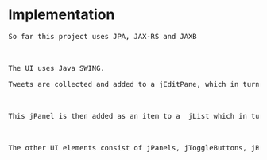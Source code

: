 # Implementation #
<pre>
So far this project uses JPA, JAX-RS and JAXB<br>
<br>
The UI uses Java SWING.<br>
Tweets are collected and added to a jEditPane, which in turn is added to a jPanel.<br>
<br>
This jPanel is then added as an item to a  jList which in turn is added to a jScrollPane.<br>
<br>
The other UI elements consist of jPanels, jToggleButtons, jButtons, jTextFields etc...<br>
</pre>